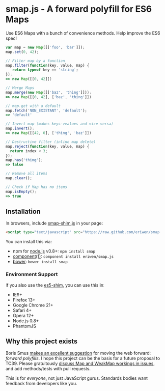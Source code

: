 # smap.js - A forward polyfill for ES6 Maps
Use ES6 Maps with a bunch of convenience methods. Help improve the ES6 spec!

```js
var map = new Map([['foo', 'bar']]);
map.set(0, 42);

// Filter map by a function
map.filter(function(key, value, map) {
   return typeof key == 'string';
});
=> new Map([[0, 42]])

// Merge Maps
map.merge(new Map([['baz', 'thing']]));
=> new Map([[0, 42], ['baz', 'thing']])

// map.get with a default
map.fetch('NON_EXISTANT', 'default');
=> 'default'

// Invert map (makes keys->values and vice versa)
map.invert();
=> new Map([[42, 0], ['thing', 'baz']])

// Destructive filter (inline map delete)
map.reject(function(key, value, map) {
  return index < 3;
});
map.has('thing');
=> false

// Remove all items
map.clear();

// Check if Map has no items
map.isEmpty();
=> true
```

## Installation
In browsers, include [smap-shim.js](https://github.com/eriwen/smap.js/downloads) in your page:

```html
<script type="text/javascript" src="https://raw.github.com/eriwen/smap.js/master/smap-shim.min.js"></script>
```

You can install this via:

 * npm for [node.js](http://nodejs.org) v0.8+: `npm install smap`
 * [component(1)](https://github.com/component/component): `component install eriwen/smap.js`
 * [bower](http://twitter.github.com/bower/): `bower install smap`

### Environment Support
If you also use the [es5-shim](https://github.com/kriskowal/es5-shim), you can use this in:

 * IE9+
 * Firefox 13+
 * Google Chrome 21+
 * Safari 4+
 * Opera 12+
 * Node.js 0.8+
 * PhantomJS

## Why this project exists
Boris Smus [makes an excellent suggestion](http://smus.com/how-the-web-should-work/) for moving the web forward: *forward polyfills*.
I hope this project can be the basis for a future proposal to TC39. Please gratuitously [discuss Map and WeakMap workings in issues](https://github.com/eriwen/smap.js/issues), and add methods/tests with pull requests.

This is for *everyone*, not just JavaScript gurus. Standards bodies want feedback from developers like you.

